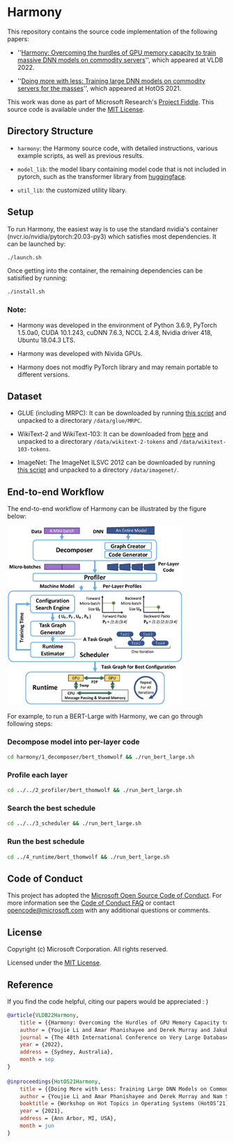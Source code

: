 # Harmony

This repository contains the source code implementation of the following papers:

- ''[Harmony: Overcoming the hurdles of GPU memory capacity to train massive DNN models on commodity servers](https://www.microsoft.com/en-us/research/publication/harmony-overcoming-the-hurdles-of-gpu-memory-capacity-to-train-massive-dnn-models-on-commodity-servers/)'', which appeared at VLDB 2022.
  
- ''[Doing more with less: Training large DNN models on commodity servers for the masses](https://www.microsoft.com/en-us/research/publication/doing-more-with-less-training-large-dnn-models-on-commodity-servers-for-the-masses/)'', which appeared at HotOS 2021.

This work was done as part of Microsoft Research's [Project Fiddle](https://aka.ms/msr-fiddle). This source code is available under the [MIT License](./LICENSE.txt).

## Directory Structure

- `harmony`: the Harmony source code, with detailed instructions, various example scripts, as well as previous results.

- `model_lib`: the model libary containing model code that is not included in pytorch, such as the transformer library from [huggingface](https://huggingface.co/). 

- `util_lib`: the customized utility libary.

## Setup

To run Harmony, the easiest way is to use the standard nvidia's container (nvcr.io/nvidia/pytorch:20.03-py3) which satisfies most dependencies. It can be launched by:

```bash
./launch.sh
```

Once getting into the container, the remaining dependencies can be satisified by running:

```bash
./install.sh
```

### Note: 

- Harmony was developed in the environment of Python 3.6.9, PyTorch 1.5.0a0, CUDA 10.1.243, cuDNN 7.6.3, NCCL 2.4.8, Nvidia driver 418, Ubuntu 18.04.3 LTS. 

- Harmony was developed with Nivida GPUs. 

- Harmony does not modfiy PyTorch library and may remain portable to different versions.  

## Dataset

- GLUE (including MRPC): It can be downloaded by running [this script](https://gist.github.com/W4ngatang/60c2bdb54d156a41194446737ce03e2e) and unpacked to a directorary `/data/glue/MRPC`.

- WikiText-2 and WikiText-103: It can be downloaded from [here](https://blog.salesforceairesearch.com/the-wikitext-long-term-dependency-language-modeling-dataset/) and unpacked to a directorary `/data/wikitext-2-tokens` and `/data/wikitext-103-tokens`.

- ImageNet: The ImageNet ILSVC 2012 can be downloaded by running [this script](https://github.com/msr-fiddle/pipedream/blob/pipedream/scripts/download_imagenet.py) and unpacked to a directory `/data/imagenet/`.

## End-to-end Workflow

The end-to-end workflow of Harmony can be illustrated by the figure below:

<img src="Overview3.jpg" alt="drawing" width="80%"/>

For example, to run a BERT-Large with Harmony, we can go through following steps:

### Decompose model into per-layer code
```bash
cd harmony/1_decomposer/bert_thomwolf && ./run_bert_large.sh
```

### Profile each layer
```bash
cd ../../2_profiler/bert_thomwolf && ./run_bert_large.sh
```

### Search the best schedule
```bash
cd ../../3_scheduler && ./run_bert_large.sh
```

### Run the best schedule
```bash
cd ../4_runtime/bert_thomwolf && ./run_bert_large.sh
```

## Code of Conduct

This project has adopted the [Microsoft Open Source Code of Conduct](https://opensource.microsoft.com/codeofconduct/). For more information see the [Code of Conduct FAQ](https://opensource.microsoft.com/codeofconduct/faq/) or contact [opencode@microsoft.com](mailto:opencode@microsoft.com) with any additional questions or comments.


## License

Copyright (c) Microsoft Corporation. All rights reserved.

Licensed under the [MIT License](./LICENSE.txt).

## Reference

If you find the code helpful, citing our papers would be appreciated : )
```bibtex
@article{VLDB22Harmony,
    title = {{Harmony: Overcoming the Hurdles of GPU Memory Capacity to Train Massive DNN Models on Commodity Servers}}, 
    author = {Youjie Li and Amar Phanishayee and Derek Murray and Jakub Tarnawski and Nam Sung Kim},
    journal = {The 48th International Conference on Very Large Databases (VLDB'22)},
    year = {2022},
    address = {Sydney, Australia},
    month = sep
}

@inproceedings{HotOS21Harmony,
    title = {{Doing More with Less: Training Large DNN Models on Commodity Servers for the Masses}},
    author = {Youjie Li and Amar Phanishayee and Derek Murray and Nam Sung Kim},
    booktitle = {Workshop on Hot Topics in Operating Systems (HotOS’21)},
    year = {2021},
    address = {Ann Arbor, MI, USA},
    month = jun
}
```